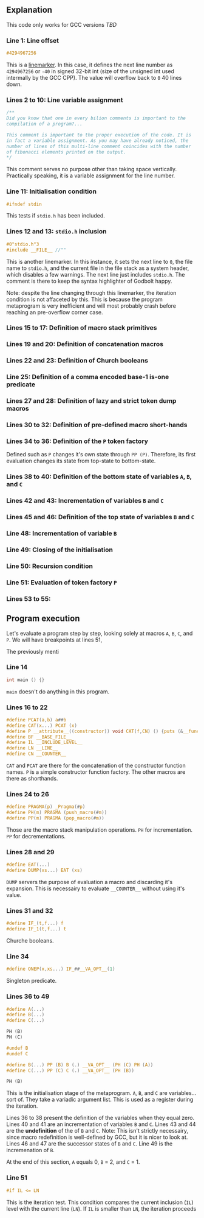 ## Explanation

This code only works for GCC versions *TBD*



### Line 1: Line offset
```C
#4294967256
```
This is a [linemarker](https://gcc.gnu.org/onlinedocs/cpp/Preprocessor-Output.html). In this case, it defines the next line number as `4294967256` or `-40` in signed 32-bit int (size of the unsigned int used intermally by the GCC CPP). The value will overflow back to `0` 40 lines down.

### Lines 2 to 10: Line variable assignment
```C
/**
Did you know that one in every bilion comments is important to the 
compilation of a program?... 

This comment is important to the proper execution of the code. It is
in fact a variable assignment. As you may have already noticed, the
number of lines of this multi-line comment coincides with the number 
of fibonacci elements printed on the output. 
*/
```
This comment serves no purpose other than taking space vertically. Practically speaking, it is a variable assignment for the line number.

### Line 11: Initialisation condition
```C
#ifndef stdin
```
This tests if `stdio.h` has been included.

### Lines 12 and 13: `stdio.h` inclusion
```C
#0"stdio.h"3
#include __FILE__ //""
```
This is another linemarker. In this instance, it sets the next line to `0`, the file name to `stdio.h`, and the current file in the file stack as a system header, which disables a few warnings.
The next line just includes `stdio.h`. The comment is there to keep the syntax highlighter of Godbolt happy.

Note: despite the line changing through this linemarker, the iteration condition is not affaceted by this. This is because the program metaprogram is very inefficient and will most probably crash before reaching an pre-overflow corner case.

### Lines 15 to 17: Definition of macro stack primitives

### Lines 19 and 20: Definition of concatenation macros

### Lines 22 and 23: Definition of Church booleans

### Line 25: Definition of a comma encoded base-1 is-one predicate

### Lines 27 and 28: Definition of lazy and strict token dump macros

### Lines 30 to 32: Definition of pre-defined macro short-hands

### Lines 34 to 36: Definition of the `P` token factory
Defined such as `P` changes it's own state through `PP (P)`. Therefore, its first evaluation changes its state from top-state to bottom-state.


### Lines 38 to 40: Definition of the bottom state of variables `A`, `B`, and `C`

### Lines 42 and 43: Incrementation of variables `B` and `C`

### Lines 45 and 46: Definition of the top state of variables `B` and `C`

### Line 48: Incrementation of variable `B`

### Line 49: Closing of the initialisation

### Line 50: Recursion condition

### Line 51: Evaluation of token factory `P`

### Lines 53 to 55: 




## Program execution
Let's evaluate a program step by step, looking solely at macros `A`, `B`, `C`, and `P`. We will have breakpoints at lines 51, 

The previously menti




### Line 14
```C
int main () {}
```
`main` doesn't do anything in this program.

### Lines 16 to 22
```C
#define PCAT(a,b) a##b
#define CAT(x...) PCAT (x)
#define P __attribute__((constructor)) void CAT(f,CN) () {puts (&__func__[1]);} 
#define BF __BASE_FILE__
#define IL __INCLUDE_LEVEL__
#define LN __LINE__
#define CN __COUNTER__
```
`CAT` and `PCAT` are there for the concatenation of the constructor function names.
`P` is a simple constructor function factory.
The other macros are there as shorthands.

### Lines 24 to 26
```C
#define PRAGMA(p) _Pragma(#p)
#define PH(m) PRAGMA (push_macro(#m))
#define PP(m) PRAGMA (pop_macro(#m))
```
Those are the macro stack manipulation operations. `PH` for incrementation. `PP` for decrementations.

### Lines 28 and 29
```C
#define EAT(...)
#define DUMP(xs...) EAT (xs)
```
`DUMP` servers the purpose of evaluation a macro and discarding it's expansion. This is necessairy to evaluate `__COUNTER__` without using it's value.

### Lines 31 and 32
```C
#define IF_(t,f...) f
#define IF_1(t,f...) t
```
Churche booleans.

### Line 34
```C
#define ONEP(x,xs...) IF_##__VA_OPT__(1)
```
Singleton predicate.

### Lines 36 to 49
```C
#define A(...)
#define B(...)
#define C(...)

PH (B)
PH (C)

#undef B
#undef C

#define B(...) PP (B) B (.) __VA_OPT__ (PH (C) PH (A))
#define C(...) PP (C) C (.) __VA_OPT__ (PH (B))

PH (B)
```
This is the initialisation stage of the metaprogram. `A`, `B`, and `C` are variables... sort of. They take a variadic argument list. This is used as a register during the iteration.

Lines 36 to 38 present the definition of the variables when they equal zero. 
Lines 40 and 41 are an incrementation of variables `B` and `C`.
Lines 43 and 44 are the **undefinition** of the of `B` and `C`. Note: This isn't strictly necessairy, since macro redefinition is well-defined by GCC, but it is nicer to look at.
Lines 46 and 47 are the successor states of `B` and `C`.
Line 49 is the incremenation of `B`.

At the end of this section, `A` equals 0, `B` = 2, and `C` = 1.

### Line 51
```C
#if IL <= LN
```
This is the iteration test. This condition compares the current inclusion (`IL`) level with the current line (`LN`). If `IL` is smaller than `LN`, the iteration proceeds
